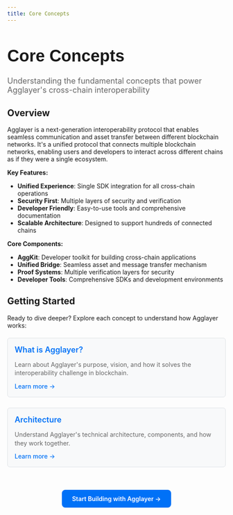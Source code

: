 ```yaml
---
title: Core Concepts
---
```


<!-- Page Header Component -->
<h1 style="text-align: left; font-size: 38px; font-weight: 700; font-family: 'Inter Tight', sans-serif;">
  Core Concepts
</h1>

<div style="text-align: left; margin: 0.5rem 0;">
  <p style="font-size: 18px; color: #666; max-width: 600px; margin: 0;">
    Understanding the fundamental concepts that power Agglayer's cross-chain interoperability
  </p>
</div>

## Overview

Agglayer is a next-generation interoperability protocol that enables seamless communication and asset transfer between different blockchain networks. It's a unified protocol that connects multiple blockchain networks, enabling users and developers to interact across different chains as if they were a single ecosystem.

**Key Features:**

- **Unified Experience**: Single SDK integration for all cross-chain operations
- **Security First**: Multiple layers of security and verification
- **Developer Friendly**: Easy-to-use tools and comprehensive documentation
- **Scalable Architecture**: Designed to support hundreds of connected chains

**Core Components:**

- **AggKit**: Developer toolkit for building cross-chain applications
- **Unified Bridge**: Seamless asset and message transfer mechanism
- **Proof Systems**: Multiple verification layers for security
- **Developer Tools**: Comprehensive SDKs and development environments

## Getting Started

Ready to dive deeper? Explore each concept to understand how Agglayer works:

<div style="display: flex; flex-direction: column; gap: 1rem; max-width: 800px; margin: 1rem 0;">

  <!-- What is Agglayer Card -->
  <div style="background: #f8f9fa; border: 1px solid #dee2e6; border-radius: 6px; padding: 1rem 1rem; margin: 0.25rem 0;">
    <h3 style="color: #0071F7; margin: 0 0 0.5rem 0; font-size: 18px; font-weight: 600;">
      What is Agglayer?
    </h3>
    <p style="color: #666; margin-bottom: 0.75rem; line-height: 1.4; font-size: 14px;">
      Learn about Agglayer's purpose, vision, and how it solves the interoperability challenge in blockchain.
    </p>
    <a href="/agglayer/core-concepts/what-is-agglayer/" style="color: #0071F7; text-decoration: none; font-weight: 500; font-size: 14px;">
      Learn more →
    </a>
  </div>

  <!-- Architecture Card -->
  <div style="background: #f8f9fa; border: 1px solid #dee2e6; border-radius: 6px; padding: 1rem 1rem; margin: 0.25rem 0;">
    <h3 style="color: #0071F7; margin: 0 0 0.5rem 0; font-size: 18px; font-weight: 600;">
      Architecture
    </h3>
    <p style="color: #666; margin-bottom: 0.75rem; line-height: 1.4; font-size: 14px;">
      Understand Agglayer's technical architecture, components, and how they work together.
    </p>
    <a href="/agglayer/core-concepts/architecture/" style="color: #0071F7; text-decoration: none; font-weight: 500; font-size: 14px;">
      Learn more →
    </a>
  </div>

</div>

<!-- CTA Button Component -->
<div style="text-align: center; margin: 3rem 0;">
  <a href="/agglayer/get-started/quickstart/" style="background: #0071F7; color: white; padding: 12px 24px; border-radius: 8px; text-decoration: none; font-weight: 600; display: inline-block;">
    Start Building with Agglayer →
  </a>
</div>
